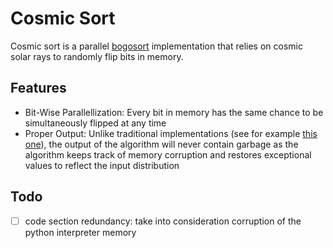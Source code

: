 # Cosmic Sort
Cosmic sort is a parallel [bogosort](https://en.wikipedia.org/wiki/Bogosort) implementation that relies on cosmic solar rays to randomly flip bits in memory.

## Features

- Bit-Wise Parallellization: Every bit in memory has the same chance to be simultaneously flipped at any time
- Proper Output: Unlike traditional implementations (see for example [this one](https://github.com/cincottash/CosmicRaySort)), the output of the algorithm will never contain garbage as the algorithm keeps track of memory corruption and restores exceptional values to reflect the input distribution


## Todo

- [ ] code section redundancy: take into consideration corruption of the python interpreter memory
